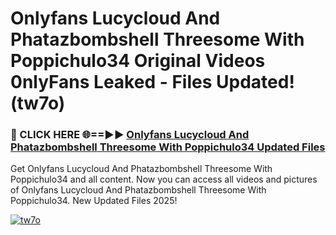 # Onlyfans Lucycloud And Phatazbombshell Threesome With Poppichulo34 Original Videos 0nlyFans Leaked - Files Updated! (tw7o)

<h3>🔴 CLICK HERE 🌐==►► <a href="https://tinyurl.com/x26r9saj" rel="nofollow">Onlyfans Lucycloud And Phatazbombshell Threesome With Poppichulo34 Updated Files</a></h3>

Get Onlyfans Lucycloud And Phatazbombshell Threesome With Poppichulo34 and all content. Now you can access all videos and pictures of Onlyfans Lucycloud And Phatazbombshell Threesome With Poppichulo34. New Updated Files 2025!

[![tw7o](https://i.imgur.com/LkgZPqh.gif)](https://tinyurl.com/x26r9saj)
